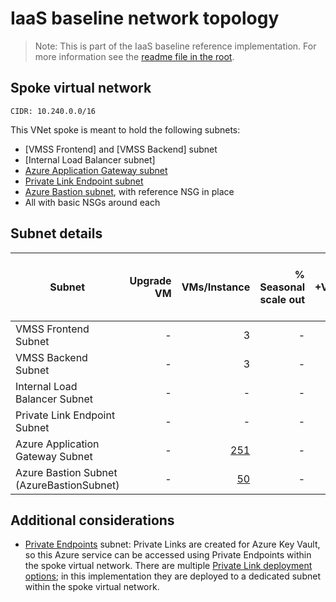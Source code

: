 # IaaS baseline network topology

> Note: This is part of the IaaS baseline reference implementation. For more information see the [readme file in the root](../README.md).

## Spoke virtual network

`CIDR: 10.240.0.0/16`

This VNet spoke is meant to hold the following subnets:

* [VMSS Frontend] and [VMSS Backend] subnet
* [Internal Load Balancer subnet]
* [Azure Application Gateway subnet]
* [Private Link Endpoint subnet]
* [Azure Bastion subnet], with reference NSG in place
* All with basic NSGs around each

## Subnet details

| Subnet                                      | Upgrade VM   | VMs/Instance | % Seasonal scale out | +VMs       | Max IPs per VM           | % Max Surge   | % Max Unavailable   | Tot. IPs per VM           | [Azure Subnet not assignable IPs factor] | [Private Endpoints] | Minimum Subnet size]  | Scaled Subnet size | [Subnet Mask bits] | CIDR            | Host         | Broadcast    |
|---------------------------------------------|-------------:|-------------:|---------------------:|-----------:|-------------------------:|--------------:|--------------------:|--------------------------:|-----------------------------------------:|--------------------:|----------------------:|-------------------:|-------------------:|-----------------|--------------|--------------|
| VMSS Frontend Subnet                        | -            | 3            | -                    | -          | -                        | 100           | 100                 | 0                         | 5                                        | 0                   | 7                     | 7                  | 24                 | 10.240.0.0/24   | 10.240.0.0   | 10.240.0.255 |
| VMSS Backend Subnet                         | -            | 3            | -                    | -          | -                        | 100           | 100                 | 5                         | 5                                        | 0                   | 7                     | 7                  | 24                 | 10.240.1.0/24   | 10.240.4.0   | 10.240.1.255 |
| Internal Load Balancer Subnet               | -            | -            | -                    | -          | 5                        | 100           | 100                 | 5                         | 5                                        | 0                   | 10                    | 10                 | 28                 | 10.240.4.0/28   | 10.240.4.0   | 10.240.4.15  |
| Private Link Endpoint Subnet                | -            | -            | -                    | -          | -                        | 100           | 100                 | 0                         | 5                                        | 1                   | 7                     | 7                  | 28                 | 10.240.4.32/28  | 10.240.4.32  | 10.240.4.47  |
| Azure Application Gateway Subnet            | -            | [251]        | -                    | -          | -                        | 100           | 100                 | 0                         | 5                                        | 0                   | 256                   | 256                | 24                 | 10.240.5.0/24   | 10.240.5.0   | 10.240.5.255 |
| Azure Bastion Subnet (AzureBastionSubnet)   | -            | [50]         | -                    | -          | -                        | 100           | 100                 | 0                         | 5                                        | 0                   | 64                    | 64                 | 26                 | 10.240.6.0/26   | 10.240.6.0   | 10.200.6.63  |

## Additional considerations

* [Private Endpoints] subnet: Private Links are created for Azure Key Vault, so this Azure service can be accessed using Private Endpoints within the spoke virtual network. There are multiple [Private Link deployment options]; in this implementation they are deployed to a dedicated subnet within the spoke virtual network.

[251]: https://learn.microsoft.com/azure/application-gateway/configuration-overview#size-of-the-subnet
[50]: https://learn.microsoft.com/azure/bastion/configuration-settings#instance
[Azure Subnet not assignable IPs factor]: https://learn.microsoft.com/azure/virtual-network/virtual-network-ip-addresses-overview-arm#allocation-method-1
[Private Endpoints]: https://learn.microsoft.com/azure/private-link/private-endpoint-overview#private-endpoint-properties
[Subnet Mask bits]: https://learn.microsoft.com/azure/virtual-network/virtual-networks-faq#how-small-and-how-large-can-vnets-and-subnets-be
[Azure Application Gateway subnet]: https://learn.microsoft.com/azure/application-gateway/configuration-infrastructure#virtual-network-and-dedicated-subnet
[Private Link Endpoint subnet]: https://learn.microsoft.com/azure/architecture/guide/networking/private-link-hub-spoke-network#networking
[Private Link deployment options]: https://learn.microsoft.com/azure/architecture/guide/networking/private-link-hub-spoke-network#decision-tree-for-private-link-deployment
[Azure Bastion subnet]: https://learn.microsoft.com/azure/bastion/configuration-settings#subnet
